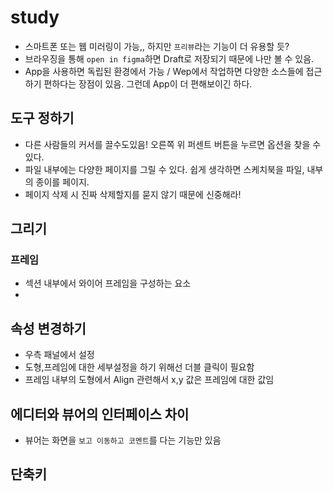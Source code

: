 # study
- 스마트폰 또는 웹 미러링이 가능,, 하지만 `프리뷰`라는 기능이 더 유용할 듯?
- 브라우징을 통해 `open in figma`하면 Draft로 저장되기 때문에 나만 볼 수 있음.
- App을 사용하면 독립된 환경에서 가능 / Wep에서 작업하면 다양한 소스들에 접근하기 편하다는 장점이 있음. 그런데 App이 더 편해보이긴 하다.

## 도구 정하기
- 다른 사람들의 커서를 끌수도있음! 오른쪽 위 퍼센트 버튼을 누르면 옵션을 찾을 수 있다.
- 파일 내부에는 다양한 페이지를 그릴 수 있다. 쉽게 생각하면 스케치북을 파일, 내부의 종이를 페이지.
- 페이지 삭제 시 진짜 삭제할지를 묻지 않기 때문에 신중해라!
## 그리기
### 프레임
- 섹션 내부에서 와이어 프레임을 구성하는 요소
- 
## 속성 변경하기
- 우측 패널에서 설정
- 도형,프레임에 대한 세부설정을 하기 위해선 더블 클릭이 필요함
- 프레임 내부의 도형에서 Align 관련해서 x,y 값은 프레임에 대한 값임
## 에디터와 뷰어의 인터페이스 차이
- 뷰어는 화면을 `보고 이동하고 코멘트`를 다는 기능만 있음

## 단축키
